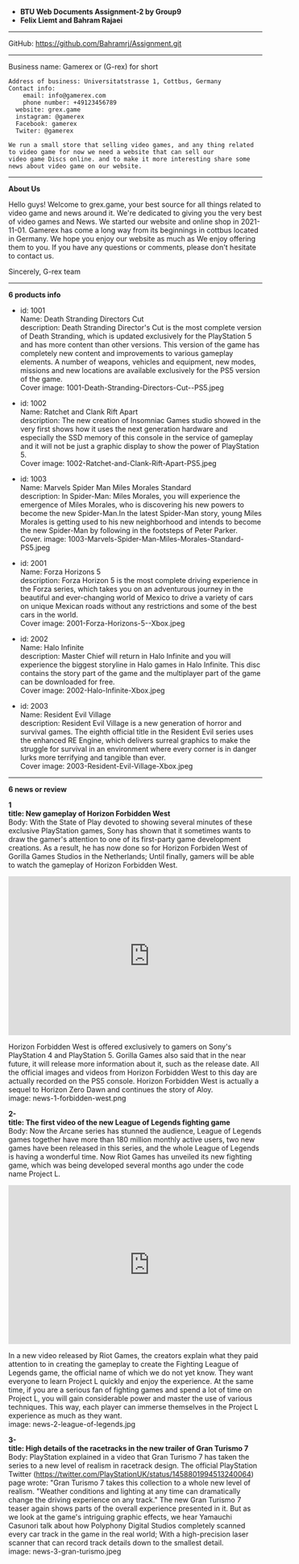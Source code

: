 - **BTU Web Documents Assignment-2 by Group9**
- **Felix Liemt and Bahram Rajaei**

-----------------------------

GitHub: https://github.com/Bahramrj/Assignment.git

-----------------------------

Business name: Gamerex or (G-rex) for short
```
Address of business: Universitatstrasse 1, Cottbus, Germany
Contact info:
	email: info@gamerex.com
	phone number: +49123456789
  website: grex.game
  instagram: @gamerex
  Facebook: gamerex
  Twiter: @gamerex

We run a small store that selling video games, and any thing related to video game for now we need a website that can sell our
video game Discs online. and to make it more interesting share some news about video game on our website.
```
-----------------------------

**About Us**

Hello guys!
Welcome to grex.game, your best source for all things related to video game and news around it. We're dedicated to giving you the very best of video games and News.
We started our website and online shop in 2021-11-01. Gamerex has come a long way from its beginnings in cottbus located in Germany.
We hope you enjoy our website as much as We enjoy offering them to you. If you have any questions or comments, please don't hesitate to contact us.

Sincerely, G-rex team

----------------------------

**6 products info**

- id: 1001\
Name: Death Stranding Directors Cut\
description: Death Stranding Director's Cut is the most complete version of Death Stranding, which is updated exclusively for the PlayStation 5 and has more content than other versions. This version of the game has completely new content and improvements to various gameplay elements. A number of weapons, vehicles and equipment, new modes, missions and new locations are available exclusively for the PS5 version of the game.\
Cover image: 1001-Death-Stranding-Directors-Cut--PS5.jpeg

- id: 1002\
Name: Ratchet and Clank Rift Apart\
description: The new creation of Insomniac Games studio showed in the very first shows how it uses the next generation hardware and especially the SSD memory of this console in the service of gameplay and it will not be just a graphic display to show the power of PlayStation 5.\
Cover image: 1002-Ratchet-and-Clank-Rift-Apart-PS5.jpeg

- id: 1003\
Name: Marvels Spider Man Miles Morales Standard\
description: In Spider-Man: Miles Morales, you will experience the emergence of Miles Morales, who is discovering his new powers to become the new Spider-Man.In the latest Spider-Man story, young Miles Morales is getting used to his new neighborhood and intends to become the new Spider-Man by following in the footsteps of Peter Parker.\
Cover. image: 1003-Marvels-Spider-Man-Miles-Morales-Standard-PS5.jpeg

- id: 2001\
Name: Forza Horizons 5\
description: Forza Horizon 5 is the most complete driving experience in the Forza series, which takes you on an adventurous journey in the beautiful and ever-changing world of Mexico to drive a variety of cars on unique Mexican roads without any restrictions and some of the best cars in the world.\
Cover image: 2001-Forza-Horizons-5--Xbox.jpeg

- id: 2002\
Name: Halo Infinite\
description: Master Chief will return in Halo Infinite and you will experience the biggest storyline in Halo games in Halo Infinite. This disc contains the story part of the game and the multiplayer part of the game can be downloaded for free.\
Cover image: 2002-Halo-Infinite-Xbox.jpeg

- id: 2003\
Name: Resident Evil Village\
description: Resident Evil Village is a new generation of horror and survival games. The eighth official title in the Resident Evil series uses the enhanced RE Engine, which delivers surreal graphics to make the struggle for survival in an environment where every corner is in danger lurks more terrifying and tangible than ever.\
Cover image: 2003-Resident-Evil-Village-Xbox.jpeg

----------------------------

**6 news or review**

**1\
title: New gameplay of Horizon Forbidden West**\
Body: With the State of Play devoted to showing several minutes of these exclusive PlayStation games, Sony has shown that it sometimes wants to draw the gamer's attention to one of its first-party game development creations. As a result, he has now done so for Horizon Forbiden West of Gorilla Games Studios in the Netherlands; Until finally, gamers will be able to watch the gameplay of Horizon Forbidden West.

<iframe width="560" height="315" src="https://www.youtube.com/embed/wQATS4HOxdo" title="YouTube video player" frameborder="0" allow="accelerometer; autoplay; clipboard-write; encrypted-media; gyroscope; picture-in-picture" allowfullscreen></iframe>

Horizon Forbidden West is offered exclusively to gamers on Sony's PlayStation 4 and PlayStation 5. Gorilla Games also said that in the near future, it will release more information about it, such as the release date. All the official images and videos from Horizon Forbidden West to this day are actually recorded on the PS5 console. Horizon Forbidden West is actually a sequel to Horizon Zero Dawn and continues the story of Aloy.\
image: news-1-forbidden-west.png

**2-\
title: The first video of the new League of Legends fighting game**\
Body: Now the Arcane series has stunned the audience, League of Legends games together have more than 180 million monthly active users, two new games have been released in this series, and the whole League of Legends is having a wonderful time. Now Riot Games has unveiled its new fighting game, which was being developed several months ago under the code name Project L.

<iframe width="560" height="315" src="https://www.youtube.com/embed/5hugGCZon3I" title="YouTube video player" frameborder="0" allow="accelerometer; autoplay; clipboard-write; encrypted-media; gyroscope; picture-in-picture" allowfullscreen></iframe>

In a new video released by Riot Games, the creators explain what they paid attention to in creating the gameplay to create the Fighting League of Legends game, the official name of which we do not yet know. They want everyone to learn Project L quickly and enjoy the experience. At the same time, if you are a serious fan of fighting games and spend a lot of time on Project L, you will gain considerable power and master the use of various techniques. This way, each player can immerse themselves in the Project L experience as much as they want.\
image: news-2-league-of-legends.jpg

**3-\
title: High details of the racetracks in the new trailer of Gran Turismo 7**\
Body: PlayStation explained in a video that Gran Turismo 7 has taken the series to a new level of realism in racetrack design.
The official PlayStation Twitter (https://twitter.com/PlayStationUK/status/1458801994513240064) page wrote: "Gran Turismo 7 takes this collection to a whole new level of realism. "Weather conditions and lighting at any time can dramatically change the driving experience on any track." The new Gran Turismo 7 teaser again shows parts of the overall experience presented in it. But as we look at the game's intriguing graphic effects, we hear Yamauchi Casunori talk about how Polyphony Digital Studios completely scanned every car track in the game in the real world; With a high-precision laser scanner that can record track details down to the smallest detail.\
image: news-3-gran-turismo.jpeg

